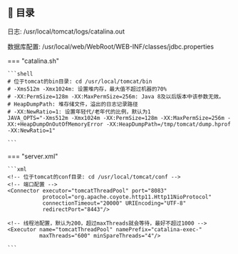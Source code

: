 ## 📌 目录

日志: /usr/local/tomcat/logs/catalina.out

数据库配置: /usr/local/web/WebRoot/WEB-INF/classes/jdbc.properties

=== "catalina.sh"

    ```shell
    # 位于tomcat的bin目录: cd /usr/local/tomcat/bin
    # -Xms512m -Xmx1024m: 设置堆内存，最大值不超过机器的70%
    # -XX:PermSize=128m -XX:MaxPermSize=256m: Java 8及以后版本中该参数无效。
    # HeapDumpPath: 堆存储文件，溢出的日志记录路径
    # -XX:NewRatio=1: 设置年轻代/老年代的比例，默认为1
    JAVA_OPTS="-Xms512m -Xmx1024m -XX:PermSize=128m -XX:MaxPermSize=256m -XX:+HeapDumpOnOutOfMemoryError -XX:HeapDumpPath=/tmp/tomcat/dump.hprof -XX:NewRatio=1"
    
    ```

=== "server.xml"

    ```xml
    <!-- 位于tomcat的conf目录: cd /usr/local/tomcat/conf -->
    <!-- 端口配置 -->
    <Connector executor="tomcatThreadPool" port="8083"
               protocol="org.apache.coyote.http11.Http11NioProtocol"
               connectionTimeout="20000" URIEncoding="UTF-8"
               redirectPort="8443"/>
    
    <!-- 线程池配置，默认为200，超过maxThreads就会等待，最好不超过1000 -->
    <Executor name="tomcatThreadPool" namePrefix="catalina-exec-"
              maxThreads="600" minSpareThreads="4"/>
    
    ```
